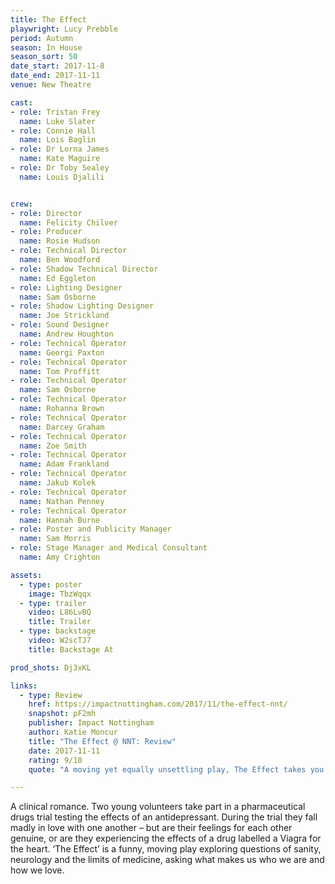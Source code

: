 ```yaml
---
title: The Effect
playwright: Lucy Prebble
period: Autumn
season: In House
season_sort: 50
date_start: 2017-11-8
date_end: 2017-11-11
venue: New Theatre

cast:
- role: Tristan Frey
  name: Luke Slater
- role: Connie Hall
  name: Lois Baglin
- role: Dr Lorna James
  name: Kate Maguire
- role: Dr Toby Sealey
  name: Louis Djalili


crew:
- role: Director
  name: Felicity Chilver
- role: Producer
  name: Rosie Hudson
- role: Technical Director
  name: Ben Woodford
- role: Shadow Technical Director
  name: Ed Eggleton
- role: Lighting Designer
  name: Sam Osborne
- role: Shadow Lighting Designer
  name: Joe Strickland
- role: Sound Designer
  name: Andrew Houghton
- role: Technical Operator
  name: Georgi Paxton
- role: Technical Operator
  name: Tom Proffitt
- role: Technical Operator
  name: Sam Osborne
- role: Technical Operator
  name: Rohanna Brown
- role: Technical Operator
  name: Darcey Graham
- role: Technical Operator
  name: Zoe Smith
- role: Technical Operator
  name: Adam Frankland
- role: Technical Operator
  name: Jakub Kolek
- role: Technical Operator
  name: Nathan Penney
- role: Technical Operator
  name: Hannah Burne
- role: Poster and Publicity Manager
  name: Sam Morris
- role: Stage Manager and Medical Consultant
  name: Amy Crighton

assets:
  - type: poster
    image: TbzWqqx
  - type: trailer
    video: L86LvBQ
    title: Trailer
  - type: backstage
    video: W2scTJ7
    title: Backstage At

prod_shots: Dj3xKL

links:
  - type: Review
    href: https://impactnottingham.com/2017/11/the-effect-nnt/
    snapshot: pF2mh
    publisher: Impact Nottingham
    author: Katie Moncur
    title: "The Effect @ NNT: Review"
    date: 2017-11-11
    rating: 9/10
    quote: "A moving yet equally unsettling play, The Effect takes you through a series of intense emotions forcing you to look at the state of humanity and your own mental state. The cohesion of set, lighting and sound along with the talent of the cast and crew served to create this gripping and thoroughly impressive production."

---
```



A clinical romance. Two young volunteers take part in a pharmaceutical drugs trial testing the effects of an antidepressant.
During the trial they fall madly in love with one another – but are their feelings for each other genuine, or are they experiencing the effects of a drug labelled a Viagra for the heart. ‘The Effect’ is a funny, moving play exploring questions of sanity, neurology and the limits of medicine, asking what makes us who we are and how we love.
